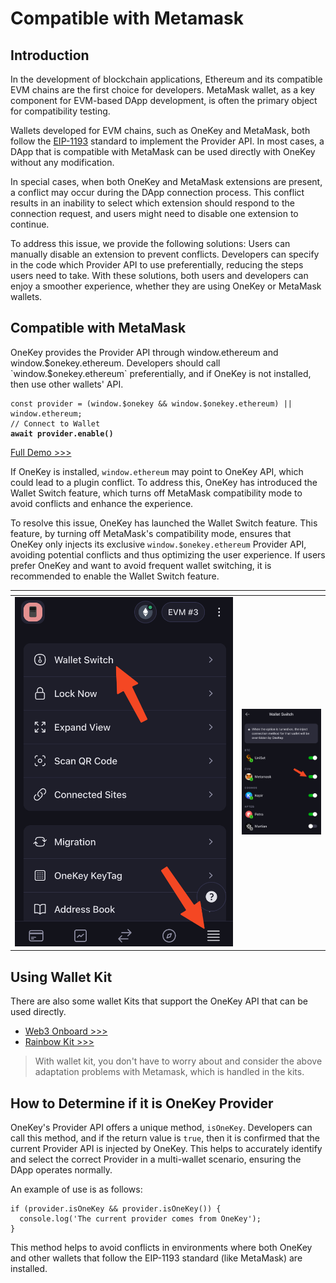 # Compatible with Metamask

## **Introduction**

In the development of blockchain applications, Ethereum and its compatible EVM chains are the first choice for developers. MetaMask wallet, as a key component for EVM-based DApp development, is often the primary object for compatibility testing.&#x20;

Wallets developed for EVM chains, such as OneKey and MetaMask, both follow the [EIP-1193](https://eips.ethereum.org/EIPS/eip-1193) standard to implement the Provider API. In most cases, a DApp that is compatible with MetaMask can be used directly with OneKey without any modification.&#x20;

In special cases, when both OneKey and MetaMask extensions are present, a conflict may occur during the DApp connection process. This conflict results in an inability to select which extension should respond to the connection request, and users might need to disable one extension to continue.&#x20;

To address this issue, we provide the following solutions: Users can manually disable an extension to prevent conflicts. Developers can specify in the code which Provider API to use preferentially, reducing the steps users need to take. With these solutions, both users and developers can enjoy a smoother experience, whether they are using OneKey or MetaMask wallets.

## Compatible with MetaMask

OneKey provides the Provider API through window.ethereum and window.$onekey.ethereum. Developers should call `window.$onekey.ethereum` preferentially, and if OneKey is not installed, then use other wallets' API.

<pre class="language-javascript"><code class="lang-javascript">const provider = (window.$onekey &#x26;&#x26; window.$onekey.ethereum) || window.ethereum;
// Connect to Wallet
<strong>await provider.enable()
</strong></code></pre>

[Full Demo >>>](detectethereumprovider.md)

If OneKey is installed, `window.ethereum` may point to OneKey API, which could lead to a plugin conflict. To address this, OneKey has introduced the Wallet Switch feature, which turns off MetaMask compatibility mode to avoid conflicts and enhance the experience.

To resolve this issue, OneKey has launched the Wallet Switch feature. This feature, by turning off MetaMask's compatibility mode, ensures that OneKey only injects its exclusive `window.$onekey.ethereum` Provider API, avoiding potential conflicts and thus optimizing the user experience. If users prefer OneKey and want to avoid frequent wallet switching, it is recommended to enable the Wallet Switch feature.

<table data-header-hidden><thead><tr><th width="349"></th><th></th></tr></thead><tbody><tr><td><img src="../../.gitbook/assets/image (1).png" alt=""></td><td><img src="../../.gitbook/assets/image.png" alt=""></td></tr></tbody></table>

## Using Wallet Kit

There are also some wallet Kits that support the OneKey API that can be used directly.

* [Web3 Onboard >>>](../support-wallet-kit/web3-onboard.md)
* [Rainbow Kit >>>](../support-wallet-kit/rainbowkit.md)

> With wallet kit, you don't have to worry about and consider the above adaptation problems with Metamask, which is handled in the kits.

## How to Determine if it is OneKey Provider

OneKey's Provider API offers a unique method, `isOneKey`. Developers can call this method, and if the return value is `true`, then it is confirmed that the current Provider API is injected by OneKey. This helps to accurately identify and select the correct Provider in a multi-wallet scenario, ensuring the DApp operates normally.

An example of use is as follows:

```
if (provider.isOneKey && provider.isOneKey()) {
  console.log('The current provider comes from OneKey');
}
```

This method helps to avoid conflicts in environments where both OneKey and other wallets that follow the EIP-1193 standard (like MetaMask) are installed.
